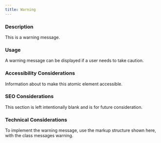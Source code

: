 ```yaml
---
title: Warning
---
```


### Description
This is a warning message.

### Usage
A warning message can be displayed if a user needs to take caution.

### Accessibility Considerations
Information about to make this atomic element accessible.

### SEO Considerations
This section is left intentionally blank and is for future consideration.

### Technical Considerations
To implement the warning message, use the markup structure shown here, with the class messages warning.
